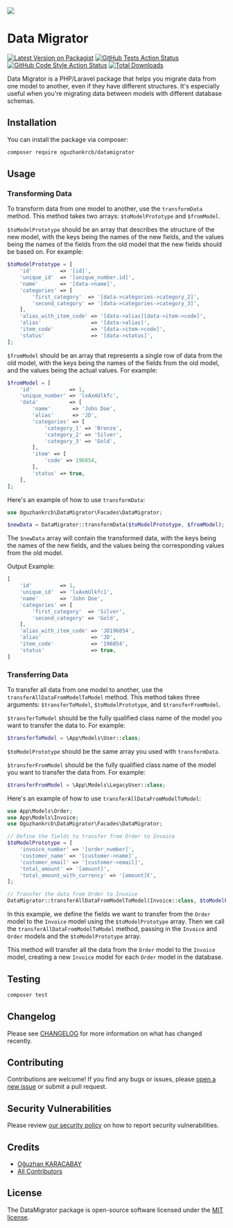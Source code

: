 <img src="https://user-images.githubusercontent.com/7572058/221666178-3157c1b8-fd83-48e8-956c-ec63dbcbead5.jpeg"/>

# Data Migrator

[![Latest Version on Packagist](https://img.shields.io/packagist/v/oguzhankrcb/datamigrator.svg?style=flat-square)](https://packagist.org/packages/oguzhankrcb/datamigrator)
[![GitHub Tests Action Status](https://img.shields.io/github/actions/workflow/status/oguzhankrcb/datamigrator/run-tests.yml?branch=main&label=tests&style=flat-square)](https://github.com/oguzhankrcb/datamigrator/actions?query=workflow%3Arun-tests+branch%3Amain)
[![GitHub Code Style Action Status](https://img.shields.io/github/actions/workflow/status/oguzhankrcb/datamigrator/fix-php-code-style-issues.yml?branch=main&label=code%20style&style=flat-square)](https://github.com/oguzhankrcb/datamigrator/actions?query=workflow%3A"Fix+PHP+code+style+issues"+branch%3Amain)
[![Total Downloads](https://img.shields.io/packagist/dt/oguzhankrcb/datamigrator.svg?style=flat-square)](https://packagist.org/packages/oguzhankrcb/datamigrator)

Data Migrator is a PHP/Laravel package that helps you migrate data from one model to another, even if they have
different
structures.
It's especially useful when you're migrating data between models with different database schemas.

## Installation

You can install the package via composer:

```bash
composer require oguzhankrcb/datamigrator
```

## Usage

### Transforming Data

To transform data from one model to another, use the `transformData` method. This method takes two arrays:
`$toModelPrototype` and `$fromModel`.

`$toModelPrototype` should be an array that describes the structure of the new model, with the keys being the names of
the
new fields, and the values being the names of the fields from the old model that the new fields should be based on. For
example:

```php
$toModelPrototype = [
    'id'         => '[id]',
    'unique_id'  => '[unique_number.id]',
    'name'       => '[data->name]',
    'categories' => [
        'first_category'  => '[data->categories->category_2]',
        'second_category' => '[data->categories->category_3]',
    ],
    'alias_with_item_code' => '[data->alias][data->item->code]',
    'alias'                => '[data->alias]',
    'item_code'            => '[data->item->code]',
    'status'               => '[data->status]',
];
```

`$fromModel` should be an array that represents a single row of data from the old model, with the keys being the names
of the fields from the old model, and the values being the actual values.
For example:

```php
$fromModel = [
    'id'            => 1,
    'unique_number' => 'lxAxmUlkfc',
    'data'          => [
        'name'       => 'John Doe',
        'alias'      => 'JD',
        'categories' => [
            'category_1' => 'Bronze',
            'category_2' => 'Silver',
            'category_3' => 'Gold',
        ],
        'item' => [
            'code' => 196854,
        ],
        'status' => true,
    ],
];
```

Here's an example of how to use `transformData`:

```php
use Oguzhankrcb\DataMigrator\Facades\DataMigrator;

$newData = DataMigrator::transformData($toModelPrototype, $fromModel);
```

The `$newData` array will contain the transformed data, with the keys being the names of the new fields, and the values
being the corresponding values from the old model.

Output Example:

```php
[
    'id'         => 1,
    'unique_id'  => 'lxAxmUlkfc1',
    'name'       => 'John Doe',
    'categories' => [
        'first_category'  => 'Silver',
        'second_category' => 'Gold',
    ],
    'alias_with_item_code' => 'JD196854',
    'alias'                => 'JD',
    'item_code'            => '196854',
    'status'               => true,
]
```

### Transferring Data

To transfer all data from one model to another, use the `transferAllDataFromModelToModel` method. This method takes
three
arguments: `$transferToModel`, `$toModelPrototype`, and `$transferFromModel`.

`$transferToModel` should be the fully qualified class name of the model you want to transfer the data to. For example:

```php
$transferToModel = \App\Models\User::class;
```

`$toModelPrototype` should be the same array you used with `transformData`.

`$transferFromModel` should be the fully qualified class name of the model you want to transfer the data from. For
example:

```php
$transferFromModel = \App\Models\LegacyUser::class;
```

Here's an example of how to use `transferAllDataFromModelToModel`:

```php
use App\Models\Order;
use App\Models\Invoice;
use Oguzhankrcb\DataMigrator\Facades\DataMigrator;

// Define the fields to transfer from Order to Invoice
$toModelPrototype = [
    'invoice_number' => '[order_number]',
    'customer_name' => '[customer->name]',
    'customer_email' => '[customer->email]',
    'total_amount' => '[amount]',
    'total_amount_with_currency' => '[amount]€',
];

// Transfer the data from Order to Invoice
DataMigrator::transferAllDataFromModelToModel(Invoice::class, $toModelPrototype, Order::class);
```

In this example, we define the fields we want to transfer from the `Order` model to the `Invoice` model using the
`$toModelPrototype` array. Then we call the
`transferAllDataFromModelToModel` method, passing in the `Invoice` and `Order` models and the `$toModelPrototype` array.

This method will transfer all the data from the `Order` model to the `Invoice` model, creating a new `Invoice` model for
each
`Order` model in the database.

## Testing

```bash
composer test
```

## Changelog

Please see [CHANGELOG](CHANGELOG.md) for more information on what has changed recently.

## Contributing

Contributions are welcome! If you find any bugs or issues,
please [open a new issue](https://github.com/oguzhankrcb/DataMigrator/issues/new) or submit a pull request.

## Security Vulnerabilities

Please review [our security policy](../../security/policy) on how to report security vulnerabilities.

## Credits

- [Oğuzhan KARACABAY](https://github.com/oguzhankrcb)
- [All Contributors](../../contributors)

## License

The DataMigrator package is open-source software licensed under the [MIT license](https://opensource.org/licenses/MIT).
